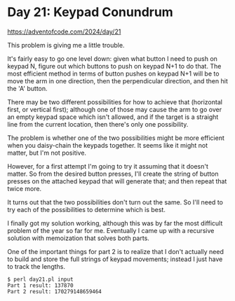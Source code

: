 # Day 21: Keypad Conundrum

<https://adventofcode.com/2024/day/21>

This problem is giving me a little trouble.

It's fairly easy to go one level down: given what button I need to push on
keypad N, figure out which buttons to push on keypad N+1 to do that. The
most efficient method in terms of button pushes on keypad N+1 will be to
move the arm in one direction, then the perpendicular direction, and then
hit the 'A' button.

There may be two different possibilities for how to achieve that (horizontal
first, or vertical first); although one of those may cause the arm to go
over an empty keypad space which isn't allowed, and if the target is a
straight line from the current location, then there's only one possibility.

The problem is whether one of the two possibilities might be more efficient
when you daisy-chain the keypads together. It seems like it might not
matter, but I'm not positive.

However, for a first attempt I'm going to try it assuming that it doesn't
matter. So from the desired button presses, I'll create the string of button
presses on the attached keypad that will generate that; and then repeat that
twice more.

It turns out that the two possibilities don't turn out the same. So I'll
need to try each of the possibilities to determine which is best.

I finally got my solution working, although this was by far the most
difficult problem of the year so far for me. Eventually I came up with a
recursive solution with memoization that solves both parts.

One of the important things for part 2 is to realize that I don't actually
need to build and store the full strings of keypad movements; instead I just
have to track the lengths.

```
$ perl day21.pl input 
Part 1 result: 137870
Part 2 result: 170279148659464
```
